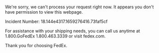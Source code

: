  	


 	

We're sorry, we can't process your request right now. It appears you don't have permission to view this webpage.


Incident Number: 18.144e4317.1659276416.73faf5cf





For assistance with your shipping needs, you can call us anytime at 1.800.GoFedEx 1.800.463.3339 or visit fedex.com.




Thank you for choosing FedEx.